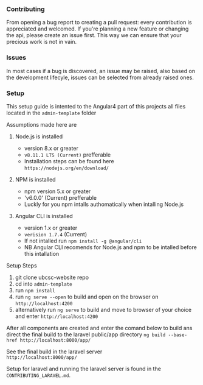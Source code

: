 ### Contributing

From opening a bug report to creating a pull request: every contribution is appreciated and welcomed.
If you're planning a new feature or changing the api, please create an issue first.
This way we can ensure that your precious work is not in vain.

### Issues

In most cases if a bug is discovered, an issue may be raised, also based on the development lifecyle, issues can be selected from already raised ones.

### Setup

This setup guide is intented to the Angular4 part of this projects all files located in the `admin-template` folder

Assumptions made here are 
1. Node.js is installed   
   - version 8.x or greater 
   - `v8.11.1 LTS (Current)` prefferable 
   - Installation steps can be found here `https://nodejs.org/en/download/`

2. NPM is  installed 
   - npm version 5.x or greater
   - 'v6.0.0' (Current) prefferable 
   - Luckly for you npm intalls authomatically when intalling Node.js

3. Angular CLI is installed 
   - version 1.x or greater
   - `verision 1.7.4` (Current)
   - If not intalled run `npm install -g @angular/cli`
   - NB Angular CLI recomends for Node.js and npm to be intalled before this intallation


Setup Steps
1. git clone ubcsc-website repo
2. cd into `admin-template`
3. run `npm install` 
4. run `ng serve --open` to build and open on the browser on `http://localhost:4200`
5. alternatively run `ng serve` to build and move to browser of your choice and enter `http://localhost:4200`

After all components are created and  enter the comand below to build ans direct the final build to the laravel public/app directory 
`ng build --base-href http://localhost:8000/app/`

See the final build in the laravel server  
`http://localhost:8000/app/`

Setup for laravel and running the laravel server is found in the `CONTRIBUTING_LARAVEL.md`.
